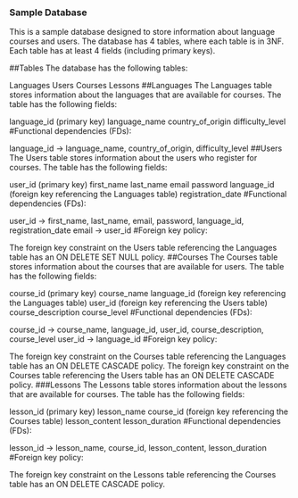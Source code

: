 ### Sample Database
This is a sample database designed to store information about language courses and users. The database has 4 tables, where each table is in 3NF. Each table has at least 4 fields (including primary keys).

##Tables
The database has the following tables:

Languages
Users
Courses
Lessons
##Languages
The Languages table stores information about the languages that are available for courses. The table has the following fields:

language_id (primary key)
language_name
country_of_origin
difficulty_level
#Functional dependencies (FDs):

language_id → language_name, country_of_origin, difficulty_level
##Users
The Users table stores information about the users who register for courses. The table has the following fields:

user_id (primary key)
first_name
last_name
email
password
language_id (foreign key referencing the Languages table)
registration_date
#Functional dependencies (FDs):

user_id → first_name, last_name, email, password, language_id, registration_date
email → user_id
#Foreign key policy:

The foreign key constraint on the Users table referencing the Languages table has an ON DELETE SET NULL policy.
##Courses
The Courses table stores information about the courses that are available for users. The table has the following fields:

course_id (primary key)
course_name
language_id (foreign key referencing the Languages table)
user_id (foreign key referencing the Users table)
course_description
course_level
#Functional dependencies (FDs):

course_id → course_name, language_id, user_id, course_description, course_level
user_id → language_id
#Foreign key policy:

The foreign key constraint on the Courses table referencing the Languages table has an ON DELETE CASCADE policy.
The foreign key constraint on the Courses table referencing the Users table has an ON DELETE CASCADE policy.
###Lessons
The Lessons table stores information about the lessons that are available for courses. The table has the following fields:

lesson_id (primary key)
lesson_name
course_id (foreign key referencing the Courses table)
lesson_content
lesson_duration
#Functional dependencies (FDs):

lesson_id → lesson_name, course_id, lesson_content, lesson_duration
#Foreign key policy:

The foreign key constraint on the Lessons table referencing the Courses table has an ON DELETE CASCADE policy.

